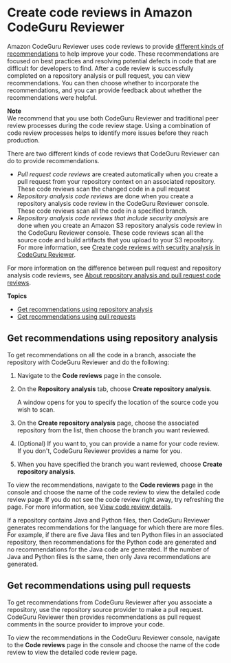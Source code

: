 # Create code reviews in Amazon CodeGuru Reviewer<a name="create-code-reviews"></a>

Amazon CodeGuru Reviewer uses code reviews to provide [different kinds of recommendations](recommendations.md) to help improve your code\. These recommendations are focused on best practices and resolving potential defects in code that are difficult for developers to find\. After a code review is successfully completed on a repository analysis or pull request, you can view recommendations\. You can then choose whether to incorporate the recommendations, and you can provide feedback about whether the recommendations were helpful\.

**Note**  
We recommend that you use both CodeGuru Reviewer and traditional peer review processes during the code review stage\. Using a combination of code review processes helps to identify more issues before they reach production\.

There are two different kinds of code reviews that CodeGuru Reviewer can do to provide recommendations\.
+  *Pull request code reviews* are created automatically when you create a pull request from your repository context on an associated repository\. These code reviews scan the changed code in a pull request 
+ *Repository analysis code reviews* are done when you create a repository analysis code review in the CodeGuru Reviewer console\. These code reviews scan all the code in a specified branch\. 
+ *Repository analysis code reviews that include security analysis* are done when you create an Amazon S3 repository analysis code review in the CodeGuru Reviewer console\. These code reviews scan all the source code and build artifacts that you upload to your S3 repository\. For more information, see [Create code reviews with security analysis in CodeGuru Reviewer](code-review-security.md)\. 

For more information on the difference between pull request and repository analysis code reviews, see [About repository analysis and pull request code reviews](repository-analysis-vs-pull-request.md)\.

**Topics**
+ [Get recommendations using repository analysis](#get-repository-scan)
+ [Get recommendations using pull requests](#get-pull-request-scan)

## Get recommendations using repository analysis<a name="get-repository-scan"></a>

To get recommendations on all the code in a branch, associate the repository with CodeGuru Reviewer and do the following:

1. Navigate to the **Code reviews** page in the console\.

1. On the **Repository analysis** tab, choose **Create repository analysis**\.

   A window opens for you to specify the location of the source code you wish to scan\.

1. On the **Create repository analysis** page, choose the associated repository from the list, then choose the branch you want reviewed\.

1. \(Optional\) If you want to, you can provide a name for your code review\. If you don't, CodeGuru Reviewer provides a name for you\.

1. When you have specified the branch you want reviewed, choose **Create repository analysis**\.

To view the recommendations, navigate to the **Code reviews** page in the console and choose the name of the code review to view the detailed code review page\. If you do not see the code review right away, try refreshing the page\. For more information, see [View code review details](view-code-review-details.md)\.

 If a repository contains Java and Python files, then CodeGuru Reviewer generates recommendations for the language for which there are more files\. For example, if there are five Java files and ten Python files in an associated repository, then recommendations for the Python code are generated and no recommendations for the Java code are generated\. If the number of Java and Python files is the same, then only Java recommendations are generated\. 

## Get recommendations using pull requests<a name="get-pull-request-scan"></a>

To get recommendations from CodeGuru Reviewer after you associate a repository, use the repository source provider to make a pull request\. CodeGuru Reviewer then provides recommendations as pull request comments in the source provider to improve your code\. 

To view the recommendations in the CodeGuru Reviewer console, navigate to the **Code reviews** page in the console and choose the name of the code review to view the detailed code review page\.